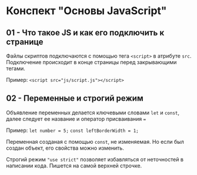 # Конспект "Основы JavaScript"

## 01 - Что такое JS и как его подключить к странице
Файлы скриптов подключаются с помощью тега `<script>` в атрибуте `src`.  Подключение происходит в конце страницы перед закрывающими тегами.

Пример: `<script src="js/script.js"></script>`

## 02 - Переменные и строгий режим
Объявление переменных делается ключевыми словами `let` и `const`, далее следует ее название и оператор присваивания `=`

Пример: `let number = 5;` `const leftBorderWidth = 1;`

Переменная созданая с помощью `const`, не изменяемая. Но если был создан объект, его свойства можно изменить.

Строгий режим `"use strict"` позволяет избавляться от неточностей в написании кода. Пишется на самой верхней строчке.